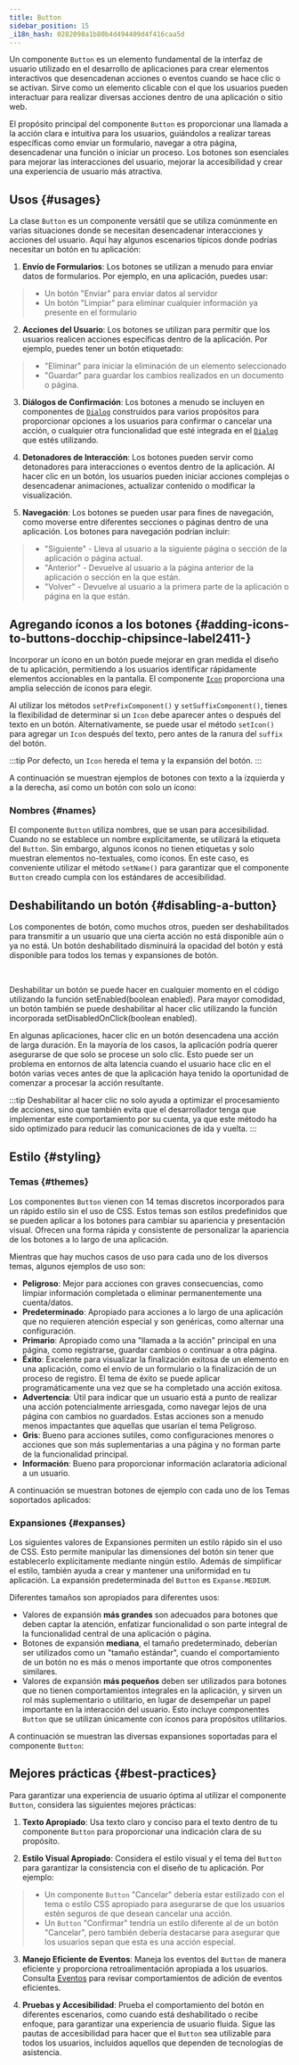 ```yaml
---
title: Button
sidebar_position: 15
_i18n_hash: 0282098a1b80b4d494409d4f416caa5d
---
```

<DocChip chip="shadow" />
<DocChip chip="name" label="dwc-button" />
<DocChip chip='since' label='23.02' />
<JavadocLink type="foundation" location="com/webforj/component/button/Button" top='true'/>

Un componente `Button` es un elemento fundamental de la interfaz de usuario utilizado en el desarrollo de aplicaciones para crear elementos interactivos que desencadenan acciones o eventos cuando se hace clic o se activan. Sirve como un elemento clicable con el que los usuarios pueden interactuar para realizar diversas acciones dentro de una aplicación o sitio web.

El propósito principal del componente `Button` es proporcionar una llamada a la acción clara e intuitiva para los usuarios, guiándolos a realizar tareas específicas como enviar un formulario, navegar a otra página, desencadenar una función o iniciar un proceso. Los botones son esenciales para mejorar las interacciones del usuario, mejorar la accesibilidad y crear una experiencia de usuario más atractiva.

<ComponentDemo 
path='/webforj/button?' 
javaE='https://raw.githubusercontent.com/webforj/webforj-documentation/refs/heads/main/src/main/java/com/webforj/samples/views/button/ButtonView.java'
height='300px'
/>

<!-- tabs={['ButtonDemo.java', 'demo_styles.css']} -->

## Usos {#usages}

La clase `Button` es un componente versátil que se utiliza comúnmente en varias situaciones donde se necesitan desencadenar interacciones y acciones del usuario. Aquí hay algunos escenarios típicos donde podrías necesitar un botón en tu aplicación:

1. **Envío de Formularios**: Los botones se utilizan a menudo para enviar datos de formularios. Por ejemplo, en una aplicación, puedes usar:

  > - Un botón "Enviar" para enviar datos al servidor
  > - Un botón "Limpiar" para eliminar cualquier información ya presente en el formulario


2. **Acciones del Usuario**: Los botones se utilizan para permitir que los usuarios realicen acciones específicas dentro de la aplicación. Por ejemplo, puedes tener un botón etiquetado:

  > - "Eliminar" para iniciar la eliminación de un elemento seleccionado
  > - "Guardar" para guardar los cambios realizados en un documento o página.

3. **Diálogos de Confirmación**: Los botones a menudo se incluyen en componentes de [`Dialog`](../components/dialog) construidos para varios propósitos para proporcionar opciones a los usuarios para confirmar o cancelar una acción, o cualquier otra funcionalidad que esté integrada en el [`Dialog`](../components/dialog) que estés utilizando.

4. **Detonadores de Interacción**: Los botones pueden servir como detonadores para interacciones o eventos dentro de la aplicación. Al hacer clic en un botón, los usuarios pueden iniciar acciones complejas o desencadenar animaciones, actualizar contenido o modificar la visualización.

5. **Navegación**: Los botones se pueden usar para fines de navegación, como moverse entre diferentes secciones o páginas dentro de una aplicación. Los botones para navegación podrían incluir:

  > - "Siguiente" - Lleva al usuario a la siguiente página o sección de la aplicación o página actual.
  > - "Anterior" - Devuelve al usuario a la página anterior de la aplicación o sección en la que están.
  > - "Volver" - Devuelve al usuario a la primera parte de la aplicación o página en la que están.

## Agregando íconos a los botones <DocChip chip='since' label='24.11' /> {#adding-icons-to-buttons-docchip-chipsince-label2411-}

Incorporar un ícono en un botón puede mejorar en gran medida el diseño de tu aplicación, permitiendo a los usuarios identificar rápidamente elementos accionables en la pantalla. El componente [`Icon`](./icon.md) proporciona una amplia selección de íconos para elegir.

Al utilizar los métodos `setPrefixComponent()` y `setSuffixComponent()`, tienes la flexibilidad de determinar si un `Icon` debe aparecer antes o después del texto en un botón. Alternativamente, se puede usar el método `setIcon()` para agregar un `Icon` después del texto, pero antes de la ranura del `suffix` del botón.

<!-- Add this back in once Icon has been merged -->
<!-- Refer to the [Icon component](../components/icon) page for more information on configuring and customizing icons. -->

:::tip
Por defecto, un `Icon` hereda el tema y la expansión del botón.
:::

A continuación se muestran ejemplos de botones con texto a la izquierda y a la derecha, así como un botón con solo un ícono:

<ComponentDemo 
path='/webforj/buttonicon?' 
javaE='https://raw.githubusercontent.com/webforj/webforj-documentation/refs/heads/main/src/main/java/com/webforj/samples/views/button/ButtonIconView.java'
height="200px"
/>

### Nombres {#names}

El componente `Button` utiliza nombres, que se usan para accesibilidad. Cuando no se establece un nombre explícitamente, se utilizará la etiqueta del `Button`. Sin embargo, algunos íconos no tienen etiquetas y solo muestran elementos no-textuales, como íconos. En este caso, es conveniente utilizar el método `setName()` para garantizar que el componente `Button` creado cumpla con los estándares de accesibilidad.

## Deshabilitando un botón {#disabling-a-button}

Los componentes de botón, como muchos otros, pueden ser deshabilitados para transmitir a un usuario que una cierta acción no está disponible aún o ya no está. Un botón deshabilitado disminuirá la opacidad del botón y está disponible para todos los temas y expansiones de botón.

<ComponentDemo 
path='/webforj/buttondisable?' 
javaE='https://raw.githubusercontent.com/webforj/webforj-documentation/refs/heads/main/src/main/java/com/webforj/samples/views/button/ButtonDisableView.java'
/>

<br />

Deshabilitar un botón se puede hacer en cualquier momento en el código utilizando la función <JavadocLink type="foundation" location="com/webforj/component/HasEnable" code='true'>setEnabled(boolean enabled)</JavadocLink>. Para mayor comodidad, un botón también se puede deshabilitar al hacer clic utilizando la función incorporada <JavadocLink type="foundation" location="com/webforj/component/button/Button" code='true' suffix='#setDisableOnClick(java.lang.Boolean)'>setDisabledOnClick(boolean enabled)</JavadocLink>.

En algunas aplicaciones, hacer clic en un botón desencadena una acción de larga duración. En la mayoría de los casos, la aplicación podría querer asegurarse de que solo se procese un solo clic. Esto puede ser un problema en entornos de alta latencia cuando el usuario hace clic en el botón varias veces antes de que la aplicación haya tenido la oportunidad de comenzar a procesar la acción resultante.

:::tip
Deshabilitar al hacer clic no solo ayuda a optimizar el procesamiento de acciones, sino que también evita que el desarrollador tenga que implementar este comportamiento por su cuenta, ya que este método ha sido optimizado para reducir las comunicaciones de ida y vuelta.
:::

## Estilo {#styling}

### Temas {#themes}

Los componentes `Button` vienen con <JavadocLink type="foundation" location="com/webforj/component/button/ButtonTheme">14 temas discretos</JavadocLink> incorporados para un rápido estilo sin el uso de CSS. Estos temas son estilos predefinidos que se pueden aplicar a los botones para cambiar su apariencia y presentación visual. Ofrecen una forma rápida y consistente de personalizar la apariencia de los botones a lo largo de una aplicación. 

Mientras que hay muchos casos de uso para cada uno de los diversos temas, algunos ejemplos de uso son:

  - **Peligroso**: Mejor para acciones con graves consecuencias, como limpiar información completada o eliminar permanentemente una cuenta/datos.
  - **Predeterminado**: Apropiado para acciones a lo largo de una aplicación que no requieren atención especial y son genéricas, como alternar una configuración.
  - **Primario**: Apropiado como una "llamada a la acción" principal en una página, como registrarse, guardar cambios o continuar a otra página.
  - **Éxito**: Excelente para visualizar la finalización exitosa de un elemento en una aplicación, como el envío de un formulario o la finalización de un proceso de registro. El tema de éxito se puede aplicar programáticamente una vez que se ha completado una acción exitosa.
  - **Advertencia**: Útil para indicar que un usuario está a punto de realizar una acción potencialmente arriesgada, como navegar lejos de una página con cambios no guardados. Estas acciones son a menudo menos impactantes que aquellas que usarían el tema Peligroso.
  - **Gris**: Bueno para acciones sutiles, como configuraciones menores o acciones que son más suplementarias a una página y no forman parte de la funcionalidad principal.
  - **Información**: Bueno para proporcionar información aclaratoria adicional a un usuario.

A continuación se muestran botones de ejemplo con cada uno de los Temas soportados aplicados: <br/>

<ComponentDemo 
path='/webforj/buttonthemes?' 
javaE='https://raw.githubusercontent.com/webforj/webforj-documentation/refs/heads/main/src/main/java/com/webforj/samples/views/button/ButtonThemesView.java'
cssURL='/css/button/buttonThemes.css'
height='175px'
/>

### Expansiones {#expanses}
Los siguientes <JavadocLink type="foundation" location="com/webforj/component/Expanse"> valores de Expansiones </JavadocLink> permiten un estilo rápido sin el uso de CSS. Esto permite manipular las dimensiones del botón sin tener que establecerlo explícitamente mediante ningún estilo. Además de simplificar el estilo, también ayuda a crear y mantener una uniformidad en tu aplicación. La expansión predeterminada del `Button` es `Expanse.MEDIUM`.

Diferentes tamaños son apropiados para diferentes usos:
  - Valores de expansión **más grandes** son adecuados para botones que deben captar la atención, enfatizar funcionalidad o son parte integral de la funcionalidad central de una aplicación o página.
  - Botones de expansión **mediana**, el tamaño predeterminado, deberían ser utilizados como un "tamaño estándar", cuando el comportamiento de un botón no es más o menos importante que otros componentes similares.
  - Valores de expansión **más pequeños** deben ser utilizados para botones que no tienen comportamientos integrales en la aplicación, y sirven un rol más suplementario o utilitario, en lugar de desempeñar un papel importante en la interacción del usuario. Esto incluye componentes `Button` que se utilizan únicamente con íconos para propósitos utilitarios.

A continuación se muestran las diversas expansiones soportadas para el componente `Button`: <br/>

<ComponentDemo 
path='/webforj/buttonexpanses?' 
javaE='https://raw.githubusercontent.com/webforj/webforj-documentation/refs/heads/main/src/main/java/com/webforj/samples/views/button/ButtonExpansesView.java'
height='200px'
/>

<TableBuilder name="Button" />

## Mejores prácticas {#best-practices}

Para garantizar una experiencia de usuario óptima al utilizar el componente `Button`, considera las siguientes mejores prácticas:

1. **Texto Apropiado**: Usa texto claro y conciso para el texto dentro de tu componente `Button` para proporcionar una indicación clara de su propósito.

2. **Estilo Visual Apropiado**: Considera el estilo visual y el tema del `Button` para garantizar la consistencia con el diseño de tu aplicación. Por ejemplo:
  > - Un componente `Button` "Cancelar" debería estar estilizado con el tema o estilo CSS apropiado para asegurarse de que los usuarios estén seguros de que desean cancelar una acción.
  > - Un `Button` "Confirmar" tendría un estilo diferente al de un botón "Cancelar", pero también debería destacarse para asegurar que los usuarios sepan que esta es una acción especial.

3. **Manejo Eficiente de Eventos**: Maneja los eventos del `Button` de manera eficiente y proporciona retroalimentación apropiada a los usuarios. Consulta [Eventos](../building-ui/events) para revisar comportamientos de adición de eventos eficientes.

4. **Pruebas y Accesibilidad**: Prueba el comportamiento del botón en diferentes escenarios, como cuando está deshabilitado o recibe enfoque, para garantizar una experiencia de usuario fluida. Sigue las pautas de accesibilidad para hacer que el `Button` sea utilizable para todos los usuarios, incluidos aquellos que dependen de tecnologías de asistencia.
